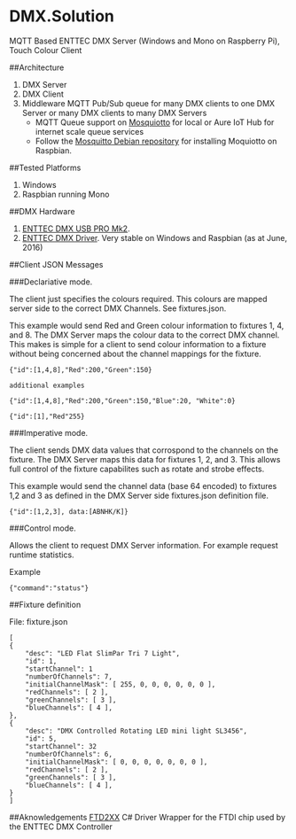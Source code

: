 # DMX.Solution
MQTT Based ENTTEC DMX Server (Windows and Mono on Raspberry Pi), Touch Colour Client


##Architecture 

1. DMX Server
2. DMX Client
3. Middleware MQTT Pub/Sub queue for many DMX clients to one DMX Server or many DMX clients to many DMX Servers
    - MQTT Queue support on [Mosquiotto](http://mosquitto.org/) for local or Aure IoT Hub for internet scale queue services
    - Follow the [Mosquitto Debian repository](http://mosquitto.org/2013/01/mosquitto-debian-repository/) for installing Moquiotto on Raspbian.  
    
##Tested Platforms
1. Windows
2. Raspbian running Mono

##DMX Hardware
1. [ENTTEC DMX USB PRO Mk2](http://www.enttec.com/?main_menu=Products&pn=70314). 
2. [ENTTEC DMX Driver](http://www.ftdichip.com/Drivers/D2XX.htm). Very stable on Windows and Raspbian (as at June, 2016)

##Client JSON Messages

###Declariative mode. 

The client just specifies the colours required. This colours are mapped server side to the correct DMX Channels. See fixtures.json.

This example would send Red and Green colour information to fixtures 1, 4, and 8. The DMX Server maps the colour data to the correct DMX channel. This makes is simple for a client to send  colour information to a fixture without being concerned about the channel mappings for the fixture.

    {"id":[1,4,8],"Red":200,"Green":150}
    
    additional examples
    
    {"id":[1,4,8],"Red":200,"Green":150,"Blue":20, "White":0}
    
    {"id":[1],"Red"255}
    

###Imperative mode. 

The client sends DMX data values that corrospond to the channels on the fixture. The DMX Server maps this data for fixtures 1, 2, and 3. This allows full control of the fixture capabilites such as rotate and strobe effects.  

This example would send the channel data (base 64 encoded) to fixtures 1,2 and 3 as defined in the DMX Server side fixtures.json definition file.


    {"id":[1,2,3], data:[ABNHK/K]}  

###Control mode. 

Allows the client to request DMX Server information. For example request runtime statistics.

Example

    {"command":"status"}


##Fixture definition

File: fixture.json

    [
    {
        "desc": "LED Flat SlimPar Tri 7 Light",
        "id": 1,
        "startChannel": 1
        "numberOfChannels": 7,
        "initialChannelMask": [ 255, 0, 0, 0, 0, 0, 0 ],
        "redChannels": [ 2 ],
        "greenChannels": [ 3 ],
        "blueChannels": [ 4 ],        
    },
    {
        "desc": "DMX Controlled Rotating LED mini light SL3456",
        "id": 5,
        "startChannel": 32
        "numberOfChannels": 6,
        "initialChannelMask": [ 0, 0, 0, 0, 0, 0, 0 ],
        "redChannels": [ 2 ],
        "greenChannels": [ 3 ],
        "blueChannels": [ 4 ],       
    }
    ]



##Aknowledgements
[FTD2XX](https://github.com/alcexhim/FTD2XX) C# Driver Wrapper for the FTDI chip used by the ENTTEC DMX Controller 



